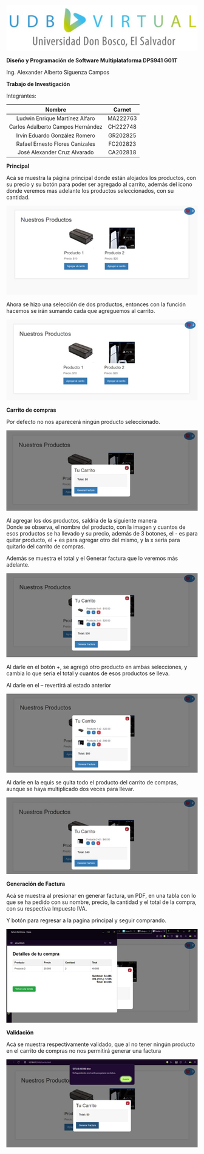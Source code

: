 ![logo UDB](images/readme/udb.jpeg)


**Diseño y Programación de Software Multiplataforma DPS941 G01T**

Ing. Alexander Alberto Siguenza Campos

**Trabajo de Investigación**

Integrantes: 

| Nombre | Carnet |
| :---: | :---: |
| Ludwin Enrique Martínez Alfaro | MA222763 |
| Carlos Adalberto Campos Hernández | CH222748 |
| Irvin Eduardo González Romero | GR202825 |
| Rafael Ernesto Flores Canizales | FC202823 |
| José Alexander Cruz Alvarado | CA202818 |

**Principal**

Acá se muestra la página principal donde están alojados los productos, con su precio y su botón para poder ser agregado al carrito, además del icono donde veremos mas adelante los productos seleccionados, con su cantidad.

![Principal1](images/readme/principal.jpeg)

Ahora se hizo una selección de dos productos, entonces con la función hacemos se irán sumando cada que agreguemos al carrito.

![Principal2](images/readme/principal2.jpeg)

**Carrito de compras** 

Por defecto no nos aparecerá ningún producto seleccionado.

![Carrito1](images/readme/carrito%201.jpeg)

Al agregar los dos productos, saldría de la siguiente manera  
Donde se observa, el nombre del producto, con la imagen y cuantos de esos productos se ha llevado y su precio, además de 3 botones, el \- es para quitar producto, el \+ es para agregar otro del mismo, y la x seria para quitarlo del carrito de compras.

Además se muestra el total y el Generar factura que lo veremos más adelante.

![Carrito2](images/readme/carrito%202.jpeg)

Al darle en el botón \+, se agregó otro producto en ambas selecciones, y cambia lo que seria el total y cuantos de esos productos se lleva.

Al darle en el – revertirá al estado anterior

![Carrito3](images/readme/carrito%203.jpeg)

Al darle en la equis se quita todo el producto del carrito de compras, aunque se haya multiplicado dos veces para llevar.

![Carrito4](images/readme/carrito%204.jpeg)

**Generación de Factura**

Acá se muestra al presionar en generar factura, un PDF, en una tabla con lo que se ha pedido con su nombre, precio, la cantidad y el total de la compra, con su respectiva Impuesto IVA.

Y botón para regresar a la pagina principal y seguir comprando. 

 ![Facturacion](images/readme/factura%201.jpeg)

**Validación** 

Acá se muestra respectivamente validado, que al no tener ningún producto en el carrito de compras no nos permitirá generar una factura

![validacion](images/readme/validacion.jpeg)